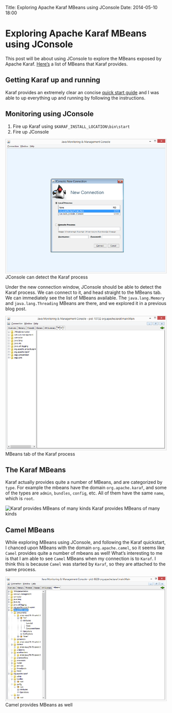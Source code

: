 Title: Exploring Apache Karaf MBeans using JConsole
Date: 2014-05-10 18:00

Exploring Apache Karaf MBeans using JConsole
============================================

This post will be about using JConsole to explore the MBeans exposed by
Apache Karaf.
[Here’s](http://karaf.apache.org/manual/latest-2.3.x/users-guide/jmx.html)
a list of MBeans that Karaf provides.

Getting Karaf up and running
----------------------------

Karaf provides an extremely clear an concise [quick start
guide](http://karaf.apache.org/manual/latest-2.3.x/quick-start.html) and
I was able to up everything up and running by following the
instructions.

Monitoring using JConsole
-------------------------

1.  Fire up Karaf using `$KARAF_INSTALL_LOCATION\bin\start`
2.  Fire up JConsole

<div class="figure">

![JConsole can detect the Karaf process](../images/jconsole-karaf.png)
JConsole can detect the Karaf process

</div>

Under the new connection window, JConsole should be able to detect the
Karaf process. We can connect to it, and head straight to the MBeans
tab. We can immediately see the list of MBeans available. The
`java.lang.Memory` and `java.lang.Threading` MBeans are there, and we
explored it in a previous blog post.

<div class="figure">

![MBeans tab of the Karaf process](../images/jconsole-karaf-mbeans.png)
MBeans tab of the Karaf process

</div>

The Karaf MBeans
----------------

Karaf actually provides quite a number of MBeans, and are categorized by
`type`. For example the mbeans have the domain `org.apache.karaf`, and
some of the types are `admin`, `bundles`, `config`, etc. All of them
have the same `name`, which is `root`.

<div class="figure">

![Karaf provides MBeans of many
kinds](../images/jconsole-karaf-mbeans-all.png)
Karaf provides MBeans of many kinds

</div>

Camel MBeans
------------

While exploring MBeans using JConsole, and following the Karaf
quickstart, I chanced upon MBeans with the domain `org.apache.camel`, so
it seems like `Camel` provides quite a number of mbeans as well! What’s
interesting to me is that I am able to see `Camel` MBeans when my
connection is to `Karaf`. I think this is because `Camel` was started by
`Karaf`, so they are attached to the same process.

<div class="figure">

![Camel provides MBeans as well](../images/jconsole-karaf-camel.png)
Camel provides MBeans as well

</div>
